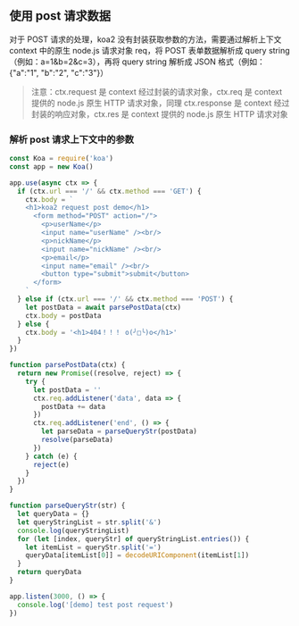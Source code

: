 ## 使用 post 请求数据

对于 POST 请求的处理，koa2 没有封装获取参数的方法，需要通过解析上下文 context 中的原生 node.js 请求对象 req，将 POST 表单数据解析成 query string（例如：a=1&b=2&c=3），再将 query string 解析成 JSON 格式（例如：{"a":"1", "b":"2", "c":"3"}）

> 注意：ctx.request 是 context 经过封装的请求对象，ctx.req 是 context 提供的 node.js 原生 HTTP 请求对象，同理 ctx.response 是 context 经过封装的响应对象，ctx.res 是 context 提供的 node.js 原生 HTTP 请求对象

### 解析 post 请求上下文中的参数

```js
const Koa = require('koa')
const app = new Koa()

app.use(async ctx => {
  if (ctx.url === '/' && ctx.method === 'GET') {
    ctx.body = `
    <h1>koa2 request post demo</h1>
      <form method="POST" action="/">
        <p>userName</p>
        <input name="userName" /><br/>
        <p>nickName</p>
        <input name="nickName" /><br/>
        <p>email</p>
        <input name="email" /><br/>
        <button type="submit">submit</button>
      </form>
    `
  } else if (ctx.url === '/' && ctx.method === 'POST') {
    let postData = await parsePostData(ctx)
    ctx.body = postData
  } else {
    ctx.body = '<h1>404！！！ o(╯□╰)o</h1>'
  }
})

function parsePostData(ctx) {
  return new Promise((resolve, reject) => {
    try {
      let postData = ''
      ctx.req.addListener('data', data => {
        postData += data
      })
      ctx.req.addListener('end', () => {
        let parseData = parseQueryStr(postData)
        resolve(parseData)
      })
    } catch (e) {
      reject(e)
    }
  })
}

function parseQueryStr(str) {
  let queryData = {}
  let queryStringList = str.split('&')
  console.log(queryStringList)
  for (let [index, queryStr] of queryStringList.entries()) {
    let itemList = queryStr.split('=')
    queryData[itemList[0]] = decodeURIComponent(itemList[1])
  }
  return queryData
}

app.listen(3000, () => {
  console.log('[demo] test post request')
})
```
